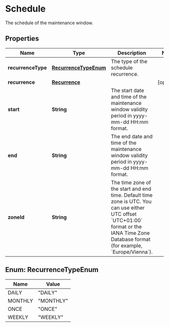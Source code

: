 

# Schedule

The schedule of the maintenance window.

## Properties

| Name | Type | Description | Notes |
|------------ | ------------- | ------------- | -------------|
|**recurrenceType** | [**RecurrenceTypeEnum**](#RecurrenceTypeEnum) | The type of the schedule recurrence. |  |
|**recurrence** | [**Recurrence**](Recurrence.md) |  |  [optional] |
|**start** | **String** | The start date and time of the maintenance window validity period in yyyy-mm-dd HH:mm format. |  |
|**end** | **String** | The end date and time of the maintenance window validity period in yyyy-mm-dd HH:mm format. |  |
|**zoneId** | **String** | The time zone of the start and end time. Default time zone is UTC.   You can use either UTC offset &#x60;UTC+01:00&#x60; format or the IANA Time Zone Database format (for example, &#x60;Europe/Vienna&#x60;). |  |



## Enum: RecurrenceTypeEnum

| Name | Value |
|---- | -----|
| DAILY | &quot;DAILY&quot; |
| MONTHLY | &quot;MONTHLY&quot; |
| ONCE | &quot;ONCE&quot; |
| WEEKLY | &quot;WEEKLY&quot; |



